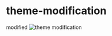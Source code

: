 # theme-modification
modified
![theme modification](https://user-images.githubusercontent.com/91652722/139401452-c26002f3-a644-40dc-8a1f-9769e68ba7a7.png)
